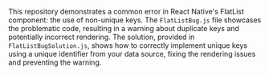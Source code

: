 This repository demonstrates a common error in React Native's FlatList component: the use of non-unique keys. The `FlatListBug.js` file showcases the problematic code, resulting in a warning about duplicate keys and potentially incorrect rendering.  The solution, provided in `FlatListBugSolution.js`, shows how to correctly implement unique keys using a unique identifier from your data source, fixing the rendering issues and preventing the warning.